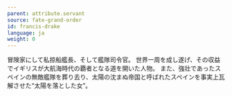 ```yaml
---
parent: attribute.servant
source: fate-grand-order
id: francis-drake
language: ja
weight: 0
---
```


冒険家にして私掠船艦長、そして艦隊司令官。
世界一周を成し遂げ、その収益でイギリスが大航海時代の覇者となる道を開いた人物。
また、強壮であったスペインの無敵艦隊を葬り去り、太陽の沈まぬ帝国と呼ばれたスペインを事実上瓦解させた“太陽を落とした女”。
